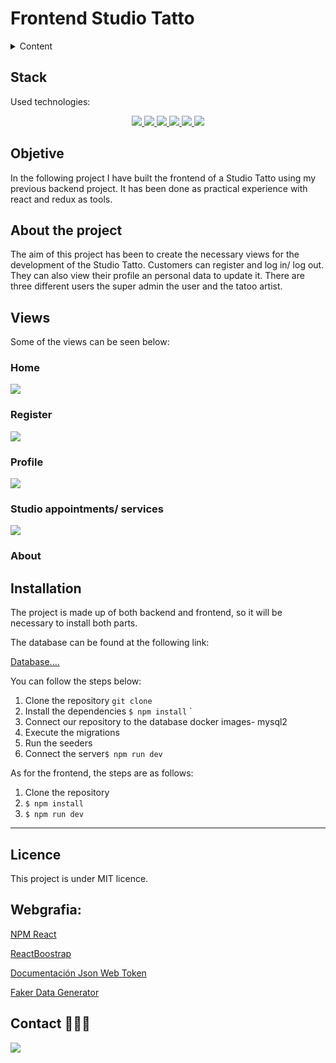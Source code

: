 # Frontend Studio Tatto

<details>
  <summary>Content</summary>
  <ol>
    <li><a href="#stack">Stack</a></li>
    <li><a href="#objective-">Objective</a></li>
    <li><a href="#sobre-el-proyecto-🔎">About the project</a></li>
    <li><a href="#views">Views</a></li>
    <li><a href="#installation">Installation</a></li>
    <li><a href="#webgrafia">Webgrafia</a></li>
    <li><a href="#licence">Licence</a></li>
   <li><a href="#contacto">Contact</a></li>
  </ol>
</details>

## Stack

Used technologies:

<div align="center">

<a href="https://www.reactjs.com/">
    <img src= "https://img.shields.io/badge/React-20232A?style=for-the-badge&logo=react&logoColor=61DAFB"/>
</a>
 <a href="https://redux.js.org/">
    <img src= "https://user-images.githubusercontent.com/121863208/227808568-89a147ae-a047-4b1c-8065-9de44bd9bcb2.svg"/>
</a>
<a href="https://nodejs.org/en">
    <img src= "https://user-images.githubusercontent.com/121863208/227808607-7170e528-cc5d-4a04-a7ec-edfad90e2a1e.svg"/>
</a>
<a href="https://react-bootstrap.github.io/">
    <img src= "https://user-images.githubusercontent.com/121863208/227808594-021a15ab-7e14-454b-b977-4a5ade8287ed.svg"/>
</a>
<a href="https://developer.mozilla.org/es/docs/Web/CSS">
    <img src= "https://user-images.githubusercontent.com/121863208/227808642-a8dcfecb-74b9-4796-8b2b-7bfe5cf1b4ba.svg"/>
</a>
<a href="https://nextjs.org/">
    <img src= "https://user-images.githubusercontent.com/121863208/227808660-c8b59b3d-34bd-446f-83e1-8157f5a09b98.svg"/>
</a>
</div>

## Objetive

In the following project I have built the frontend of a Studio Tatto using my previous backend project. It has been done as practical experience with react and redux as tools.

## About the project

The aim of this project has been to create the necessary views for the development of the Studio Tatto. Customers can register and log in/ log out.
They can also view their profile an personal data to update it. There are three different users the super admin the user and the tatoo artist.

## Views

Some of the views can be seen below:

### Home

<img src="#">

### Register

<img src="#">

### Profile

<img src="#">

### Studio appointments/ services

<img src="#">

### About

## Installation

The project is made up of both backend and frontend, so it will be necessary to install both parts.

The database can be found at the following link:

[Database....]()

You can follow the steps below:

1. Clone the repository `git clone`
2. Install the dependencies `$ npm install` `
3. Connect our repository to the database docker images- mysql2
4. Execute the migrations
5. Run the seeders
6. Connect the server`$ npm run dev`

As for the frontend, the steps are as follows:

1. Clone the repository
2. `$ npm install`
3. `$ npm run dev`

---

## Licence

This project is under MIT licence.

## Webgrafia:

<a href="https://www.npmjs.com/package/react" target="_blank"> NPM React </a>

<a href="https://react-bootstrap.netlify.app/" target="_blank"> ReactBoostrap </a>

<a href="https://jwt.io/" target="_blank"> Documentación Json Web Token</a>

<a href="https://fakerjs.dev/" target="_blank"> Faker Data Generator </a>

## Contact 👩🏽‍💻

<a href="https://www.linkedin.com/in/marissarico" target="_blank"> <img src="https://img.shields.io/badge/-LinkedIn-%230077B5?style=for-the-badge&logo=linkedin&logoColor=white" target="_blank"></a>
